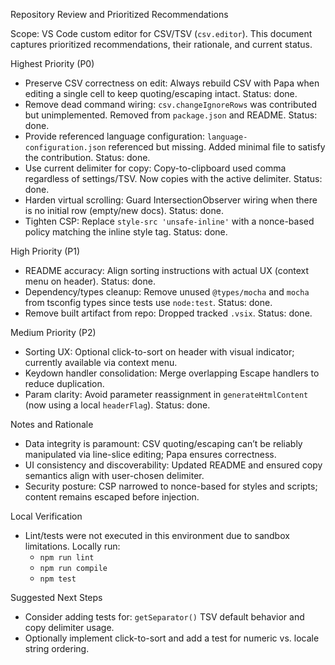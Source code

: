 Repository Review and Prioritized Recommendations

Scope: VS Code custom editor for CSV/TSV (`csv.editor`). This document captures prioritized recommendations, their rationale, and current status.

Highest Priority (P0)
- Preserve CSV correctness on edit: Always rebuild CSV with Papa when editing a single cell to keep quoting/escaping intact. Status: done.
- Remove dead command wiring: `csv.changeIgnoreRows` was contributed but unimplemented. Removed from `package.json` and README. Status: done.
- Provide referenced language configuration: `language-configuration.json` referenced but missing. Added minimal file to satisfy the contribution. Status: done.
- Use current delimiter for copy: Copy-to-clipboard used comma regardless of settings/TSV. Now copies with the active delimiter. Status: done.
- Harden virtual scrolling: Guard IntersectionObserver wiring when there is no initial row (empty/new docs). Status: done.
- Tighten CSP: Replace `style-src 'unsafe-inline'` with a nonce-based policy matching the inline style tag. Status: done.

High Priority (P1)
- README accuracy: Align sorting instructions with actual UX (context menu on header). Status: done.
- Dependency/types cleanup: Remove unused `@types/mocha` and `mocha` from tsconfig types since tests use `node:test`. Status: done.
- Remove built artifact from repo: Dropped tracked `.vsix`. Status: done.

Medium Priority (P2)
- Sorting UX: Optional click-to-sort on header with visual indicator; currently available via context menu.
- Keydown handler consolidation: Merge overlapping Escape handlers to reduce duplication.
- Param clarity: Avoid parameter reassignment in `generateHtmlContent` (now using a local `headerFlag`). Status: done.

Notes and Rationale
- Data integrity is paramount: CSV quoting/escaping can’t be reliably manipulated via line-slice editing; Papa ensures correctness.
- UI consistency and discoverability: Updated README and ensured copy semantics align with user-chosen delimiter.
- Security posture: CSP narrowed to nonce-based for styles and scripts; content remains escaped before injection.

Local Verification
- Lint/tests were not executed in this environment due to sandbox limitations. Locally run:
  - `npm run lint`
  - `npm run compile`
  - `npm test`

Suggested Next Steps
- Consider adding tests for: `getSeparator()` TSV default behavior and copy delimiter usage.
- Optionally implement click-to-sort and add a test for numeric vs. locale string ordering.


